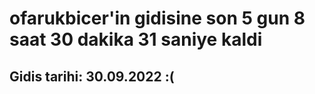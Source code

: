 # ofarukbicer'in gidisine son 5 gun 8 saat 30 dakika 31 saniye kaldi

## Gidis tarihi: 30.09.2022 :(